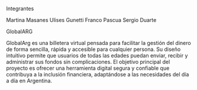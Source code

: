 Integrantes

Martina Masanes
Ulises Gunetti
Franco Pascua
Sergio Duarte

GlobalARG

GlobalArg es una billetera virtual pensada para facilitar la gestión del dinero de forma sencilla, rápida y accesible para cualquier persona.
Su diseño intuitivo permite que usuarios de todas las edades puedan enviar, recibir y administrar sus fondos sin complicaciones.
El objetivo principal del proyecto es ofrecer una herramienta digital segura y confiable que contribuya a la inclusión financiera, adaptándose a las necesidades del día a día en Argentina.
